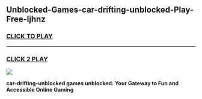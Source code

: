 
## Unblocked-Games-car-drifting-unblocked-Play-Free-ljhnz
<h3>
<a href="https://premium76.site?title=car-drifting-unblocked&ref=12A">CLICK TO PLAY</a></h3>
<hr>

<h3>
<a href="https://premium76.site?title=car-drifting-unblocked&ref=12A">CLICK 2 PLAY</a>
  
</h3>

<a href="https://premium76.site?title=car-drifting-unblocked&ref=12A"><img src="https://clearcache.store/games.png"></a>


**car-drifting-unblocked games unblocked: Your Gateway to Fun and Accessible Online Gaming**
